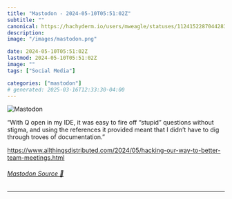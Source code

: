 ```yaml
---
title: "Mastodon - 2024-05-10T05:51:02Z"
subtitle: ""
canonical: https://hachyderm.io/users/mweagle/statuses/112415228704428308
description:
image: "/images/mastodon.png"

date: 2024-05-10T05:51:02Z
lastmod: 2024-05-10T05:51:02Z
image: ""
tags: ["Social Media"]

categories: ["mastodon"]
# generated: 2025-03-16T12:33:30-04:00
---
```

![Mastodon](/images/mastodon.png)

<p>“With Q open in my IDE, it was easy to fire off “stupid” questions without stigma, and using the references it provided meant that I didn’t have to dig through troves of documentation.”</p><p><a href="https://www.allthingsdistributed.com/2024/05/hacking-our-way-to-better-team-meetings.html" target="_blank" rel="nofollow noopener noreferrer" translate="no"><span class="invisible">https://www.</span><span class="ellipsis">allthingsdistributed.com/2024/</span><span class="invisible">05/hacking-our-way-to-better-team-meetings.html</span></a></p>


###### [Mastodon Source 🐘](https://hachyderm.io/@mweagle/112415228704428308)

___
